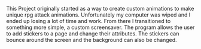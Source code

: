 This Project originally started as a way to create custom animations to make unique rpg attack animations. Unfortunately my computer was wiped and I ended up losing a lot of time and work. From there I transitioned to something more simple, a custom screensaver. The program allows the user to add stickers to a page and change their attributes. The stickers can bounce around the screen and the background can also be changed. 